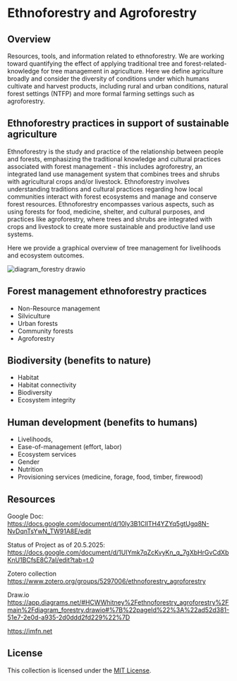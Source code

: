 # Ethnoforestry and Agroforestry

## Overview

Resources, tools, and information related to ethnoforestry. We are working toward quantifying the effect of applying traditional tree and forest-related-knowledge for tree management in agriculture. Here we define agriculture broadly and consider the diversity of conditions under which humans cultivate and harvest products, including rural and urban conditions, natural forest settings (NTFP) and more formal farming settings such as agroforestry.

## Ethnoforestry practices in support of sustainable agriculture

Ethnoforestry is the study and practice of the relationship between people and forests, emphasizing the traditional knowledge and cultural practices associated with forest management  - this includes agroforestry, an integrated land use management system that combines trees and shrubs with agricultural crops and/or livestock. Ethnoforestry involves understanding traditions and cultural practices regarding how local communities interact with forest ecosystems and manage and conserve forest resources. Ethnoforestry encompasses various aspects, such as using forests for food, medicine, shelter, and cultural purposes, and practices like agroforestry, where trees and shrubs are integrated with crops and livestock to create more sustainable and productive land use systems.

Here we provide a graphical overview of tree management for livelihoods and ecosystem outcomes.

![diagram_forestry drawio](https://github.com/CWWhitney/ethnoforestry_agroforestry/assets/19190662/29b657b0-4d75-4560-a069-cb00f34423d2)

## Forest management ethnoforestry practices 

- Non-Resource management
- Silviculture
- Urban forests
- Community forests
- Agroforestry

## Biodiversity (benefits to nature)

- Habitat
- Habitat connectivity
- Biodiversity
- Ecosystem integrity

## Human development (benefits to humans)

- Livelihoods,
- Ease-of-management (effort, labor)
- Ecosystem services
- Gender
- Nutrition
- Provisioning services (medicine, forage, food, timber, firewood)

## Resources

Google Doc: https://docs.google.com/document/d/10ly3B1CIlTH4YZYq5gtUgq8N-NvDqnTsYwN_TW91A8E/edit

Status of Project as of 20.5.2025: https://docs.google.com/document/d/1UIYmk7qZcKvyKn_q_7gXbHrGvCdXbKnU1BCfsE8C7aI/edit?tab=t.0 

Zotero collection https://www.zotero.org/groups/5297006/ethnoforestry_agroforestry

Draw.io https://app.diagrams.net/#HCWWhitney%2Fethnoforestry_agroforestry%2Fmain%2Fdiagram_forestry.drawio#%7B%22pageId%22%3A%22ad52d381-51e7-2e0d-a935-2d0ddd2fd229%22%7D

https://imfn.net

## License

This collection is licensed under the [MIT License](LICENSE).


